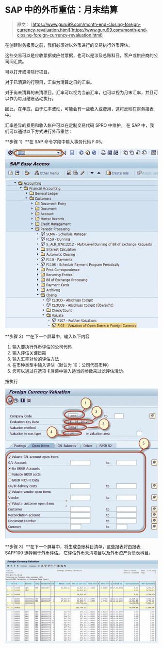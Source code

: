 # SAP 中的外币重估：月末结算

> 原文： [https://www.guru99.com/month-end-closing-foreign-currency-revaluation.html](https://www.guru99.com/month-end-closing-foreign-currency-revaluation.html)

在创建财务报表之前，我们必须对以外币进行的交易执行外币评估。

这些交易可以是应收票据或应付票据，也可以是涉及总账科目，客户或供应商的公司间汇款。

可以打开或清除行项目。

对于已清算的行项目，汇率为清算之日的汇率。

对于尚未清算的未清项目，汇率可以视为当前汇率，也可以视为月末汇率，并且可以作为每月结账活动执行。

因此，在年底，由于汇率波动，可能会有一些收入或费用，这将反映在财务报表中。

汇率差异的费用和收入帐户可以在定制交易代码 SPRO 中维护。 在 SAP 中，我们可以通过以下方式进行外币重估：

**步骤 1）**在 SAP 命令字段中输入事务代码 F.05。

![Foreign Currency Revaluation in SAP: Month End Closing](img/bf3cb8587af91abfbff3109aefa048fc.png)

**步骤 2）**在下一个屏幕中，输入以下内容

1.  输入要执行外币评估的公司代码
2.  输入评估关键日期
3.  输入汇率对价的评估方法
4.  在币种类型中输入评估（默认为 10：公司代码币种）
5.  您可以通过在选项卡屏幕中输入适当的参数来过滤评估活动。

按执行

![Foreign Currency Revaluation in SAP: Month End Closing](img/ee74238c95b3ec5ece220a0295ccb140.png)

**步骤 3）**在下一个屏幕中，将生成总账科目清单，这些报表将由报表 SAPF100 选择用于外币评估。 它评估外币未清项目以及外币资产负债表科目。

![Foreign Currency Revaluation in SAP: Month End Closing](img/becc7d798f6a5138095cd929859b91f2.png)